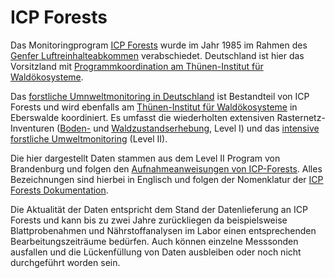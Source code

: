 # ICP Forests

Das Monitoringprogram [ICP Forests](http://icp-forests.net/) wurde im Jahr 1985 im Rahmen des [Genfer Luftreinhalteabkommen](https://unece.org/environmental-policy-1/air) verabschiedet. Deutschland ist hier das Vorsitzland mit [Programmkoordination am Thünen-Institut für Waldökosysteme](https://www.thuenen.de/de/fachinstitute/waldoekosysteme/projekte/pcc-des-icp-forests/projekte-des-icp-forests/programmkoordinierungszentrum-pcc-von-icp-forests).

Das [forstliche Umnweltmonitoring in Deutschland](https://blumwald.thuenen.de/) ist Bestandteil von ICP Forests und wird ebenfalls am [Thünen-Institut für Waldökosysteme](https://www.thuenen.de/de/fachinstitute/waldoekosysteme) in Eberswalde koordiniert. Es umfasst die wiederholten extensiven Rasternetz-Inventuren ([Boden-](https://blumwald.thuenen.de/bze) und [Waldzustandserhebung](https://blumwald.thuenen.de/wze), Level I) und das [intensive forstliche Umweltmonitoring](https://blumwald.thuenen.de/level-ii) (Level II).

Die hier dargestellt Daten stammen aus dem Level II Program von Brandenburg und folgen den [Aufnahmeanweisungen von ICP-Forests](http://icp-forests.net/page/icp-forests-manual). Alles Bezeichnungen sind hierbei in Englisch und folgen der Nomenklatur der [ICP Forests Dokumentation](https://www.icp-forests.org/documentation/Surveys/index.html).

Die Aktualität der Daten entspricht dem Stand der Datenlieferung an ICP Forests und kann bis zu zwei Jahre zurückliegen da beispielsweise Blattprobenahmen und Nährstoffanalysen im Labor einen entsprechenden Bearbeitungszeiträume bedürfen. Auch können einzelne Messsonden ausfallen und die Lückenfüllung von Daten ausbleiben oder noch nicht durchgeführt worden sein.
